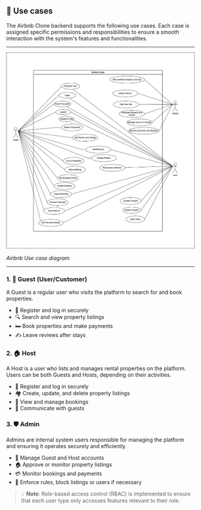 ## 👥 Use cases

The Airbnb Clone backend supports the following use cases. Each case is assigned specific permissions and responsibilities to ensure a smooth interaction with the system's features and functionalities.

---

![Use case Diagram](./Airbnb%20Clone%20-%20Use-case%20.png)

_Airbnb Use case diagram_

---

### 1. 🧍 Guest (User/Customer)

A Guest is a regular user who visits the platform to search for and book properties.

- 🔐 Register and log in securely
- 🔍 Search and view property listings
- 🛏️ Book properties and make payments
- ✍️ Leave reviews after stays

### 2. 🏠 Host

A Host is a user who lists and manages rental properties on the platform. Users can be both Guests and Hosts, depending on their activities.

- 🔐 Register and log in securely
- 🏘️ Create, update, and delete property listings
- 📅 View and manage bookings
- 📨 Communicate with guests

### 3. 🛡️ Admin

Admins are internal system users responsible for managing the platform and ensuring it operates securely and efficiently.

- 👤 Manage Guest and Host accounts
- 🏠 Approve or monitor property listings
- 💳 Monitor bookings and payments
- 🚫 Enforce rules, block listings or users if necessary

> 💡 **Note**: Role-based access control (RBAC) is implemented to ensure that each user type only accesses features relevant to their role.
